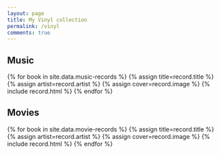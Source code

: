 ```yaml
---
layout: page
title: My Vinyl collection
permalink: /vinyl
comments: true
---
```

## Music
<main>
  {% for book in site.data.music-records  %}
    {% assign title=record.title %}
    {% assign artist=record.artist %}
    {% assign cover=record.image %}
    {% include record.html %}
  {% endfor %}

## Movies

  {% for book in site.data.movie-records  %}
    {% assign title=record.title %}
    {% assign artist=record.artist %}
    {% assign cover=record.image %}
    {% include record.html %}
  {% endfor %}
</main>
